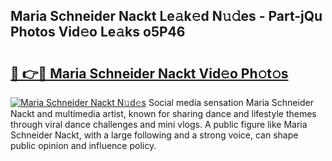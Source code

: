 ## Maria Schneider Nackt Le𝚊k𝚎d N𝚞𝚍es - Part-jQu Photos Vid𝚎o Le𝚊ks o5P46

# <h2><a href="http://fb3xk1.evod.top/?m=Maria+Schneider+Nackt">🔗 👉🔴 Maria Schneider Nackt Vid𝚎o Ph𝚘t𝚘s</a></h2>

[![Maria Schneider Nackt N𝚞d𝚎s](https://i.imgur.com/8V9OHl7.gif)](http://fb3xk1.evod.top/?m=Maria+Schneider+Nackt)
Social media sensation Maria Schneider Nackt and multimedia artist, known for sharing dance and lifestyle themes through viral dance challenges and mini vlogs. A public figure like Maria Schneider Nackt, with a large following and a strong voice, can shape public opinion and influence policy. 

